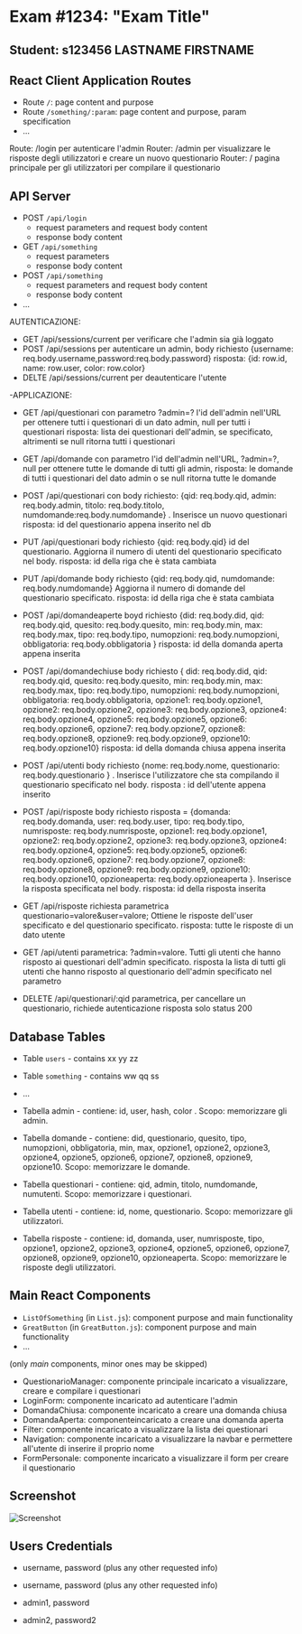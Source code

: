 # Exam #1234: "Exam Title"
## Student: s123456 LASTNAME FIRSTNAME 

## React Client Application Routes

- Route `/`: page content and purpose
- Route `/something/:param`: page content and purpose, param specification
- ...

Route: /login per autenticare l'admin
Router: /admin per visualizzare le risposte degli utilizzatori e creare un nuovo questionario
Router: / pagina principale per gli utilizzatori per compilare il questionario


## API Server

- POST `/api/login`
  - request parameters and request body content
  - response body content
- GET `/api/something`
  - request parameters
  - response body content
- POST `/api/something`
  - request parameters and request body content
  - response body content
- ...

AUTENTICAZIONE:
- GET /api/sessions/current per verificare che l'admin sia già loggato
- POST /api/sessions per autenticare un admin, body richiesto {username: req.body.username,password:req.body.password}
        risposta: {id: row.id,  name: row.user, color: row.color}
- DELTE /api/sessions/current per deautenticare l'utente

-APPLICAZIONE:
- GET /api/questionari con parametro ?admin=? l'id dell'admin nell'URL per ottenere tutti i questionari di un dato admin, null per tutti i questionari
      risposta: lista dei questionari dell'admin, se specificato, altrimenti se null ritorna tutti i questionari

- GET /api/domande con parametro l'id dell'admin nell'URL, ?admin=?, null per ottenere tutte le domande di tutti gli admin, 
      risposta: le domande di tutti i questionari del dato admin o se null ritorna tutte le domande

- POST /api/questionari con body richiesto:     {qid: req.body.qid, admin: req.body.admin, titolo: req.body.titolo,              numdomande:req.body.numdomande} . Inserisce un nuovo questionari
      risposta: id del questionario appena inserito nel db

- PUT /api/questionari body richiesto {qid: req.body.qid} id del questionario. Aggiorna il numero di utenti del questionario specificato nel body.
      risposta: id della riga che è stata cambiata 

- PUT /api/domande body richiesto  {qid: req.body.qid, numdomande: req.body.numdomande} Aggiorna il numero di domande del questionario specificato.
      risposta: id della riga che è stata cambiata 

- POST /api/domandeaperte boyd richiesto  {did: req.body.did, qid: req.body.qid, quesito: req.body.quesito, min: req.body.min,  max: req.body.max,  tipo: req.body.tipo,  numopzioni: req.body.numopzioni,  obbligatoria: req.body.obbligatoria }
      risposta: id della domanda aperta appena inserita

- POST /api/domandechiuse body richiesto { did: req.body.did, qid: req.body.qid, quesito: req.body.quesito,  min: req.body.min,
   max: req.body.max,  tipo: req.body.tipo, numopzioni: req.body.numopzioni, obbligatoria: req.body.obbligatoria, opzione1: req.body.opzione1,  opzione2: req.body.opzione2,  opzione3: req.body.opzione3, opzione4: req.body.opzione4, opzione5: req.body.opzione5, opzione6: req.body.opzione6, opzione7: req.body.opzione7, opzione8: req.body.opzione8, opzione9: req.body.opzione9,
   opzione10: req.body.opzione10} 
  risposta: id della domanda chiusa appena inserita

 - POST /api/utenti body richiesto {nome: req.body.nome,  questionario: req.body.questionario } . Inserisce l'utilizzatore che sta compilando il questionario specificato nel body.
  risposta : id dell'utente appena inserito

- POST /api/risposte body richiesto  risposta = {domanda: req.body.domanda, user: req.body.user, tipo: req.body.tipo,  numrisposte: req.body.numrisposte, opzione1: req.body.opzione1, opzione2: req.body.opzione2, opzione3: req.body.opzione3, opzione4: req.body.opzione4, opzione5: req.body.opzione5, opzione6: req.body.opzione6, opzione7: req.body.opzione7, opzione8: req.body.opzione8, opzione9: req.body.opzione9,  opzione10: req.body.opzione10, opzioneaperta: req.body.opzioneaperta
 }. Inserisce la risposta specificata nel body.
 risposta: id della risposta inserita

- GET /api/risposte richiesta parametrica questionario=valore&user=valore; Ottiene le risposte dell'user specificato e del questionario specificato.
risposta: tutte le risposte di un dato utente

- GET /api/utenti parametrica: ?admin=valore. Tutti gli utenti che hanno risposto ai questionari dell'admin specificato.
 risposta la lista di tutti gli utenti che hanno risposto al questionario dell'admin specificato nel parametro

- DELETE /api/questionari/:qid parametrica, per cancellare un questionario, richiede autenticazione
  risposta solo status 200

## Database Tables

- Table `users` - contains xx yy zz
- Table `something` - contains ww qq ss
- ...

- Tabella admin - contiene: id, user, hash, color . Scopo: memorizzare gli admin.

- Tabella domande - contiene: did, questionario, quesito, tipo, numopzioni, obbligatoria, min, max, opzione1, opzione2, opzione3, opzione4, opzione5, opzione6, opzione7, opzione8, opzione9, opzione10. Scopo: memorizzare le domande.

- Tabella questionari - contiene: qid, admin, titolo, numdomande, numutenti. Scopo: memorizzare i questionari.

- Tabella utenti - contiene: id, nome, questionario. Scopo: memorizzare gli utilizzatori.

- Tabella risposte - contiene: id, domanda, user, numrisposte, tipo, opzione1, opzione2, opzione3, opzione4, opzione5, opzione6, opzione7, opzione8, opzione9, opzione10, opzioneaperta. Scopo: memorizzare le risposte degli utilizzatori.

## Main React Components

- `ListOfSomething` (in `List.js`): component purpose and main functionality
- `GreatButton` (in `GreatButton.js`): component purpose and main functionality
- ...

(only _main_ components, minor ones may be skipped)

- QuestionarioManager: componente principale incaricato a visualizzare, creare e compilare i questionari
- LoginForm: componente incaricato ad autenticare l'admin
- DomandaChiusa: componente incaricato a creare una domanda chiusa
- DomandaAperta: componenteincaricato a creare una domanda aperta
- Filter: componente incaricato a visualizzare la lista dei questionari
- Navigation: componente incaricato a visualizzare la navbar e permettere all'utente di inserire il proprio nome
- FormPersonale: componente incaricato a visualizzare il form per creare il questionario

## Screenshot

![Screenshot](./img/screenshot.jpg)

## Users Credentials

- username, password (plus any other requested info)
- username, password (plus any other requested info)

- admin1, password
- admin2, password2